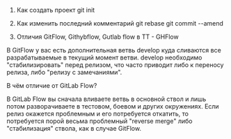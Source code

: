 1) Как создать проект
git init

2) Как изменить последний комментарий
git rebase
git commit --amend

3) Отличия GitFlow, Githybflow, Gutlab flow
в TT - GHFlow

В GitFlow у вас есть дополнительная ветвь develop куда сливаются все разрабатываемые в текущий момент ветви. develop необходимо "стабилизировать" перед релизом, что часто приводит либо к переносу релиза, либо "релизу с замечаниями".


В чём отличие от GitLab Flow?

В GitLab Flow вы сначала вливаете ветвь в основной ствол и лишь потом разворачиваете в тестовом, боевом и других окружениях. Если релиз окажется проблемным и его потребуется откатить, то потребуется порой весьма проблемный "reverse merge" либо "стабилизация" ствола, как в случае GitFlow.

